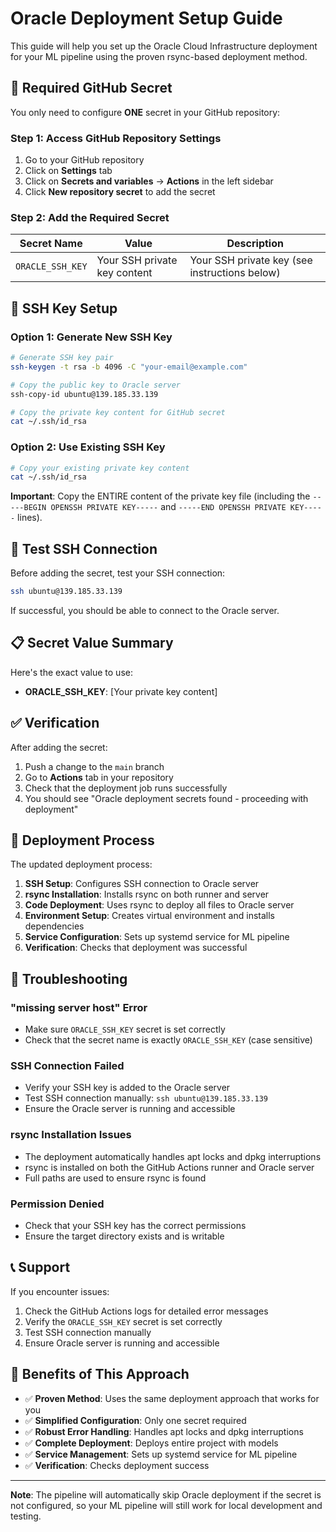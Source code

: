 # Oracle Deployment Setup Guide

This guide will help you set up the Oracle Cloud Infrastructure deployment for your ML pipeline using the proven rsync-based deployment method.

## 🔑 Required GitHub Secret

You only need to configure **ONE** secret in your GitHub repository:

### Step 1: Access GitHub Repository Settings

1. Go to your GitHub repository
2. Click on **Settings** tab
3. Click on **Secrets and variables** → **Actions** in the left sidebar
4. Click **New repository secret** to add the secret

### Step 2: Add the Required Secret

| Secret Name | Value | Description |
|-------------|-------|-------------|
| `ORACLE_SSH_KEY` | Your SSH private key content | Your SSH private key (see instructions below) |

## 🔐 SSH Key Setup

### Option 1: Generate New SSH Key

```bash
# Generate SSH key pair
ssh-keygen -t rsa -b 4096 -C "your-email@example.com"

# Copy the public key to Oracle server
ssh-copy-id ubuntu@139.185.33.139

# Copy the private key content for GitHub secret
cat ~/.ssh/id_rsa
```

### Option 2: Use Existing SSH Key

```bash
# Copy your existing private key content
cat ~/.ssh/id_rsa
```

**Important**: Copy the ENTIRE content of the private key file (including the `-----BEGIN OPENSSH PRIVATE KEY-----` and `-----END OPENSSH PRIVATE KEY-----` lines).

## 🚀 Test SSH Connection

Before adding the secret, test your SSH connection:

```bash
ssh ubuntu@139.185.33.139
```

If successful, you should be able to connect to the Oracle server.

## 📋 Secret Value Summary

Here's the exact value to use:

- **ORACLE_SSH_KEY**: [Your private key content]

## ✅ Verification

After adding the secret:

1. Push a change to the `main` branch
2. Go to **Actions** tab in your repository
3. Check that the deployment job runs successfully
4. You should see "Oracle deployment secrets found - proceeding with deployment"

## 🚀 Deployment Process

The updated deployment process:

1. **SSH Setup**: Configures SSH connection to Oracle server
2. **rsync Installation**: Installs rsync on both runner and server
3. **Code Deployment**: Uses rsync to deploy all files to Oracle server
4. **Environment Setup**: Creates virtual environment and installs dependencies
5. **Service Configuration**: Sets up systemd service for ML pipeline
6. **Verification**: Checks that deployment was successful

## 🔧 Troubleshooting

### "missing server host" Error
- Make sure `ORACLE_SSH_KEY` secret is set correctly
- Check that the secret name is exactly `ORACLE_SSH_KEY` (case sensitive)

### SSH Connection Failed
- Verify your SSH key is added to the Oracle server
- Test SSH connection manually: `ssh ubuntu@139.185.33.139`
- Ensure the Oracle server is running and accessible

### rsync Installation Issues
- The deployment automatically handles apt locks and dpkg interruptions
- rsync is installed on both the GitHub Actions runner and Oracle server
- Full paths are used to ensure rsync is found

### Permission Denied
- Check that your SSH key has the correct permissions
- Ensure the target directory exists and is writable

## 📞 Support

If you encounter issues:
1. Check the GitHub Actions logs for detailed error messages
2. Verify the `ORACLE_SSH_KEY` secret is set correctly
3. Test SSH connection manually
4. Ensure Oracle server is running and accessible

## 🎯 Benefits of This Approach

- ✅ **Proven Method**: Uses the same deployment approach that works for you
- ✅ **Simplified Configuration**: Only one secret required
- ✅ **Robust Error Handling**: Handles apt locks and dpkg interruptions
- ✅ **Complete Deployment**: Deploys entire project with models
- ✅ **Service Management**: Sets up systemd service for ML pipeline
- ✅ **Verification**: Checks deployment success

---

**Note**: The pipeline will automatically skip Oracle deployment if the secret is not configured, so your ML pipeline will still work for local development and testing. 
